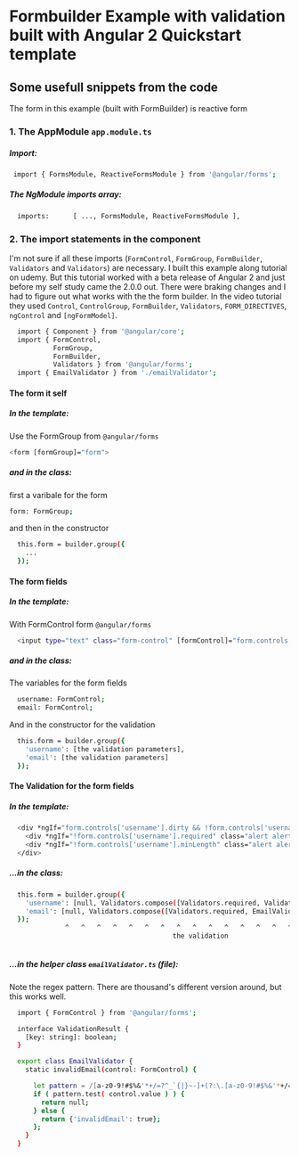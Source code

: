 # Formbuilder Example with validation built with Angular 2 Quickstart template


## Some usefull snippets from the code

The form in this example (built with FormBuilder) is reactive form

### 1. The AppModule `app.module.ts`
##### Import:
```bash
 import { FormsModule, ReactiveFormsModule } from '@angular/forms';
```

##### The NgModule imports array:
```bash
  imports:      [ ..., FormsModule, ReactiveFormsModule ],
```


### 2. The import statements in the component
I'm not sure if all these imports (`FormControl`, `FormGroup`, `FormBuilder`, `Validators` and `Validators`) are necessary. I built this example along tutorial on udemy. But this tutorial worked with a beta release of Angular 2 and just before my self study came the 2.0.0 out. There were braking changes and I had to figure out what works with the the form builder. In the video tutorial they used `Control`, `ControlGroup`, `FormBuilder`, `Validators`, `FORM_DIRECTIVES`, `ngControl` and `[ngFormModel]`.
```bash
  import { Component } from '@angular/core';
  import { FormControl,
           FormGroup,
           FormBuilder,
           Validators } from '@angular/forms';
  import { EmailValidator } from './emailValidator';
```

#### The form it self

##### In the template: 

Use the FormGroup from `@angular/forms`
```bash
<form [formGroup]="form">
```


##### and in the class:
first a varibale for the form
```bash
form: FormGroup;
```
and then in the constructor
```bash
  this.form = builder.group({
    ...
  });
```

#### The form fields

##### In the template:
With FormControl form `@angular/forms`
```bash
  <input type="text" class="form-control" [formControl]="form.controls['username']" >
```
##### and in the class:
The variables for the form fields
```bash
  username: FormControl;
  email: FormControl;
```
And in the constructor for the validation
```bash
  this.form = builder.group({
    'username': [the validation parameters],
    'email': [the validation parameters]
  });
```
#### The Validation for the form fields

##### In the template:
```bash
  <div *ngIf="form.controls['username'].dirty && !form.controls['username'].pending && !form.controls['username'].valid"> 
    <div *ngIf="!form.controls['username'].required" class="alert alert-danger">Username required</div>
    <div *ngIf="!form.controls['username'].minLength" class="alert alert-danger">Minimum lengt: 3 characters</div>
  </div>
```

##### ...in the class:
```bash
  this.form = builder.group({
    'username': [null, Validators.compose([Validators.required, Validators.minLength(3)])],
    'email': [null, Validators.compose([Validators.required, EmailValidator.invalidEmail])]
  });
              ^   ^   ^   ^   ^   ^   ^   ^   ^   ^   ^   ^   ^   ^   ^   ^   ^   ^   ^  ^   
                                         the validation
                                         
```

##### ...in the helper class `emailValidator.ts` (file):
Note the regex pattern. There are thousand's different version around, but this works well. 
```bash
  import { FormControl } from '@angular/forms';

  interface ValidationResult {
    [key: string]: boolean;
  }

  export class EmailValidator {
    static invalidEmail(control: FormControl) {

      let pattern = /[a-z0-9!#$%&'*+/=?^_`{|}~-]+(?:\.[a-z0-9!#$%&'*+/=?^_`{|}~-]+)*@(?:[a-z0-9](?:[a-z0-9]*[a-z0-9])?\.)+[a-z0-9](?:[a-z0-9]*[a-z0-9])?/;
      if ( pattern.test( control.value ) ) {
        return null;
      } else {
        return {'invalidEmail': true};
      };
    }
  }

```


